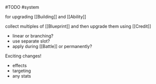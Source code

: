 #TODO 
#system 

for upgrading [[Building]] and [[Ability]]

collect multiples of [[Blueprint]] and then upgrade them using [[Credit]]
- linear or branching?
- use separate slot?
- apply during [[Battle]] or permanently?

Exciting changes!
- effects
- targeting
- any stats
